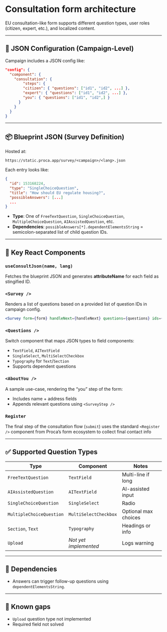 # Consultation form architecture

EU consultation-like form supports different question types, user roles (citizen, expert, etc.), and localized content.

---

## 🔧 JSON Configuration (Campaign-Level)

Campaign includes a JSON config like:

```json
"config": {
  "component": {
    "consultation": {
        "steps": {
        "citizen": { "questions": ["id1", "id2", ...] },
        "expert": { "questions": ["id1", "id2", ...] },
        "you": { "questions": ["id1", "id2",] }
      }
    }
  }
}
```

---

## 📦 Blueprint JSON (Survey Definition)

Hosted at:

```
https://static.proca.app/survey/<campaign>/<lang>.json
```

Each entry looks like:

```json
{
  "id": 153168224,
  "type": "SingleChoiceQuestion",
  "title": "How should EU regulate housing?",
  "possibleAnswers": [...]
  ...
}
```

- **Type**: One of `FreeTextQuestion`, `SingleChoiceQuestion`, `MultipleChoiceQuestion`, `AIAssistedQuestion`, etc.
- **Dependencies**: `possibleAnswers[*].dependentElementsString` = semicolon-separated list of child question IDs.

---

## 🧩 Key React Components

### `useConsultJson(name, lang)`

Fetches the blueprint JSON and generates **attributeName** for each field as stingified ID.

### `<Survey />`

Renders a list of questions based on a provided list of question IDs in campaign config.

```jsx
<Survey form={form} handleNext={handleNext} questions={questions} ids={qids} />
```

### `<Questions />`

Switch component that maps JSON types to field components:

- `TextField`, `AITextField`
- `SingleSelect`, `MultiSelectCheckbox`
- `Typography` for `Text`/`Section`
- Supports dependent questions

### `<AboutYou />`

A sample use-case, rendering the “you” step of the form:

- Includes name + address fields
- Appends relevant questions using `<SurveyStep />`

### `Register`

The final step of the consultation flow (`submit`) uses the standard `<Register />` component from Proca’s form ecosystem to collect final contact info

---

## ✅ Supported Question Types

| Type                     | Component             | Notes                |
| ------------------------ | --------------------- | -------------------- |
| `FreeTextQuestion`       | `TextField`           | Multi-line if long   |
| `AIAssistedQuestion`     | `AITextField`         | AI-assisted input    |
| `SingleChoiceQuestion`   | `SingleSelect`        | Radio                |
| `MultipleChoiceQuestion` | `MultiSelectCheckbox` | Optional max choices |
| `Section`, `Text`        | `Typography`          | Headings or info     |
| `Upload`                 | _Not yet implemented_ | Logs warning         |

---

## 🧠 Dependencies

- Answers can trigger follow-up questions using `dependentElementsString`.

---

## 📌 Known gaps

- `Upload` question type not implemented
- Required field not solved
